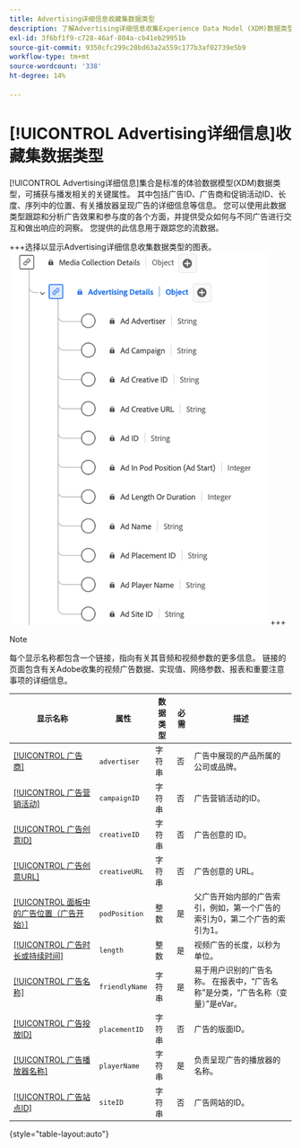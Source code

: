 ```yaml
---
title: Advertising详细信息收藏集数据类型
description: 了解Advertising详细信息收集Experience Data Model (XDM)数据类型。
exl-id: 3f6bf1f9-c728-46af-804a-cb41eb29951b
source-git-commit: 9350cfc299c20bd63a2a559c177b3af02739e5b9
workflow-type: tm+mt
source-wordcount: '338'
ht-degree: 14%

---
```


# [!UICONTROL Advertising详细信息]收藏集数据类型

[!UICONTROL Advertising详细信息]集合是标准的体验数据模型(XDM)数据类型，可捕获与播发相关的关键属性。 其中包括广告ID、广告商和促销活动ID、长度、序列中的位置、有关播放器呈现广告的详细信息等信息。 您可以使用此数据类型跟踪和分析广告效果和参与度的各个方面，并提供受众如何与不同广告进行交互和做出响应的洞察。 您提供的此信息用于跟踪您的流数据。

+++选择以显示Advertising详细信息收集数据类型的图表。
![Advertising详细信息集合数据类型的图表。](../images/data-types/advertising-details-collection.png)
+++

>[!NOTE]
>
>每个显示名称都包含一个链接，指向有关其音频和视频参数的更多信息。 链接的页面包含有关Adobe收集的视频广告数据、实现值、网络参数、报表和重要注意事项的详细信息。

| 显示名称 | 属性 | 数据类型 | 必需 | 描述 |
|-----------------------------------------------------------------------------------------------------------------------------------------------------------------|-----------------|-----------|----------|-----------------------------------------------------------------------------------------------------------------------|
| [[!UICONTROL 广告商]](https://experienceleague.adobe.com/docs/media-analytics/using/implementation/variables/ad-parameters.html#advertiser) | `advertiser` | 字符串 | 否 | 广告中展现的产品所属的公司或品牌。 |
| [[!UICONTROL 广告营销活动]](https://experienceleague.adobe.com/docs/media-analytics/using/implementation/variables/ad-parameters.html#campaign-id) | `campaignID` | 字符串 | 否 | 广告营销活动的ID。 |
| [[!UICONTROL 广告创意ID]](https://experienceleague.adobe.com/docs/media-analytics/using/implementation/variables/ad-parameters.html#creative-id) | `creativeID` | 字符串 | 否 | 广告创意的 ID。 |
| [[!UICONTROL 广告创意URL]](https://experienceleague.adobe.com/docs/media-analytics/using/implementation/variables/ad-parameters.html#creative-url) | `creativeURL` | 字符串 | 否 | 广告创意的 URL。 |
| [[!UICONTROL 面板中的广告位置（广告开始）]](https://experienceleague.adobe.com/docs/media-analytics/using/implementation/variables/ad-parameters.html#ad-start) | `podPosition` | 整数 | 是 | 父广告开始内部的广告索引，例如，第一个广告的索引为0，第二个广告的索引为1。 |
| [[!UICONTROL 广告时长或持续时间]](https://experienceleague.adobe.com/docs/media-analytics/using/implementation/variables/ad-parameters.html#ad-length) | `length` | 整数 | 是 | 视频广告的长度，以秒为单位。 |
| [[!UICONTROL 广告名称]](https://experienceleague.adobe.com/docs/media-analytics/using/implementation/variables/ad-parameters.html#ad-name) | `friendlyName` | 字符串 | 是 | 易于用户识别的广告名称。 在报表中，“广告名称”是分类，“广告名称（变量）”是eVar。 |
| [[!UICONTROL 广告投放ID]](https://experienceleague.adobe.com/docs/media-analytics/using/implementation/variables/ad-parameters.html#placement-id) | `placementID` | 字符串 | 否 | 广告的版面ID。 |
| [[!UICONTROL 广告播放器名称]](https://experienceleague.adobe.com/docs/media-analytics/using/implementation/variables/ad-parameters.html#ad-player-name) | `playerName` | 字符串 | 是 | 负责呈现广告的播放器的名称。 |
| [[!UICONTROL 广告站点ID]](https://experienceleague.adobe.com/docs/media-analytics/using/implementation/variables/ad-parameters.html#site-id) | `siteID` | 字符串 | 否 | 广告网站的ID。 |

{style="table-layout:auto"}
